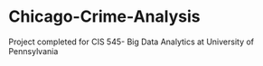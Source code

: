 # Chicago-Crime-Analysis
Project completed for CIS 545- Big Data Analytics at University of Pennsylvania
